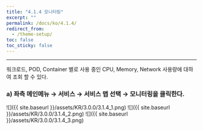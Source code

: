 ```yaml
---
title: "4.1.4 모니터링"
excerpt: ""
permalink: /docs/ko/4.1.4/
redirect_from:
  - /theme-setup/
toc: false
toc_sticky: false
---
```


---
워크로드, POD, Container 별로 사용 중인 CPU, Memory, Network 사용량에 대하여 조회 할 수 있다.

### a\) 좌측 메인메뉴 → 서비스 → 서비스 맵 선택 → 모니터링을 클릭한다.
![]({{ site.baseurl }}/assets/KR/3.0.0/3.1.4_1.png)
![]({{ site.baseurl }}/assets/KR/3.0.0/3.1.4_2.png)
![]({{ site.baseurl }}/assets/KR/3.0.0/3.1.4_3.png)
